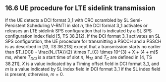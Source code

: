 ## 16.6 UE procedure for LTE sidelink transmission

If the UE detects a DCI format 3_1 with CRC scrambled by SL
Semi-Persistent Scheduling V-RNTI in slot $n$, the DCI format 3_1
activates or releases an LTE sidelink SPS configuration that is
indicated by a SL SPS configuration index field \[5, TS 38.212\]. If the
DCI format 3_1 activates an SL SPS configuration, the UE procedure for
transmitting a PSCCH and a PSSCH is as described in \[13, TS 36.213\]
except that a transmission starts no earlier than
$T_{DCI} - \frac{N_{TA}}{2} \times T_{C} \times 10^{3} + X + (4 + m)$
ms, where $T_{DCI}$ is a start time of slot $n$, $N_{TA}$ and $T_{C}$
are defined in \[4, TS 38.211\], $X$ is a value indicated by a Timing
offset field in DCI format 3_1, and $m$ is a value indicated by SL index
field in DCI format 3_1 if the SL index field is present; otherwise,
$m = 0$.